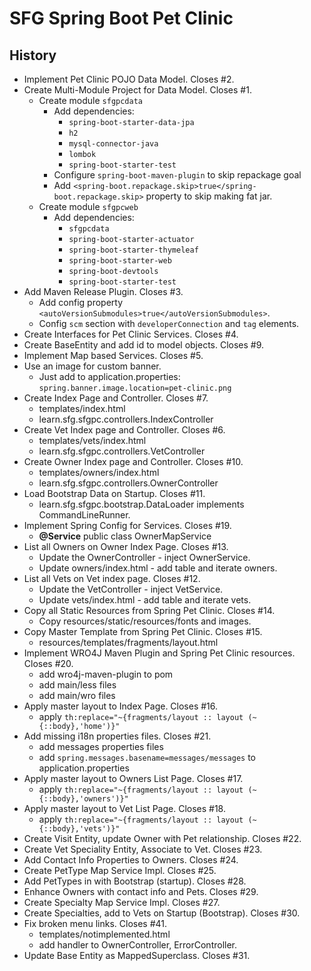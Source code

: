 # SFG Spring Boot Pet Clinic

## History
* Implement Pet Clinic POJO Data Model. Closes #2.
* Create Multi-Module Project for Data Model. Closes #1.
    * Create module `sfgpcdata`
        * Add dependencies: 
            * `spring-boot-starter-data-jpa`
            * `h2`
            * `mysql-connector-java`
            * `lombok`
            * `spring-boot-starter-test`
        * Configure `spring-boot-maven-plugin` to skip repackage goal
        * Add `<spring-boot.repackage.skip>true</spring-boot.repackage.skip>` property to skip making fat jar.
    * Create module `sfgpcweb`
        * Add dependencies: 
            * `sfgpcdata`
            * `spring-boot-starter-actuator`
            * `spring-boot-starter-thymeleaf`
            * `spring-boot-starter-web`
            * `spring-boot-devtools`
            * `spring-boot-starter-test`
* Add Maven Release Plugin. Closes #3.
    * Add config property `<autoVersionSubmodules>true</autoVersionSubmodules>`.
    * Config `scm` section with `developerConnection` and `tag` elements.
* Create Interfaces for Pet Clinic Services. Closes #4.
* Create BaseEntity and add id to model objects. Closes #9.
* Implement Map based Services. Closes #5.
* Use an image for custom banner.
    * Just add to application.properties: `spring.banner.image.location=pet-clinic.png`
* Create Index Page and Controller. Closes #7.
    * templates/index.html
    * learn.sfg.sfgpc.controllers.IndexController
* Create Vet Index page and Controller. Closes #6.
    * templates/vets/index.html
    * learn.sfg.sfgpc.controllers.VetController
* Create Owner Index page and Controller. Closes #10.
    * templates/owners/index.html
    * learn.sfg.sfgpc.controllers.OwnerController
* Load Bootstrap Data on Startup. Closes #11.
    * learn.sfg.sfgpc.bootstrap.DataLoader implements CommandLineRunner.
* Implement Spring Config for Services. Closes #19.
    * __@Service__ public class OwnerMapService
* List all Owners on Owner Index Page. Closes #13.
    * Update the OwnerController - inject OwnerService.
    * Update owners/index.html - add table and iterate owners.
* List all Vets on Vet index page. Closes #12.
    * Update the VetController - inject VetService.
    * Update vets/index.html - add table and iterate vets.
* Copy all Static Resources from Spring Pet Clinic. Closes #14.
    * Copy resources/static/resources/fonts and images.
* Copy Master Template from Spring Pet Clinic. Closes #15.
    * resources/templates/fragments/layout.html
* Implement WRO4J Maven Plugin and Spring Pet Clinic resources. Closes #20.
    * add wro4j-maven-plugin to pom
    * add main/less files
    * add main/wro files
* Apply master layout to Index Page. Closes #16.
    * apply `th:replace="~{fragments/layout :: layout (~{::body},'home')}"`
* Add missing i18n properties files. Closes #21.
    * add messages properties files
    * add `spring.messages.basename=messages/messages` to application.properties
* Apply master layout to Owners List Page. Closes #17.
    * apply `th:replace="~{fragments/layout :: layout (~{::body},'owners')}"`
* Apply master layout to Vet List Page. Closes #18.
    * apply `th:replace="~{fragments/layout :: layout (~{::body},'vets')}"`
* Create Visit Entity, update Owner with Pet relationship. Closes #22.
* Create Vet Speciality Entity, Associate to Vet. Closes #23.
* Add Contact Info Properties to Owners. Closes #24.
* Create PetType Map Service Impl. Closes #25.
* Add PetTypes in with Bootstrap (startup). Closes #28.
* Enhance Owners with contact info and Pets. Closes #29.
* Create Specialty Map Service Impl. Closes #27.
* Create Specialties, add to Vets on Startup (Bootstrap). Closes #30.
* Fix broken menu links. Closes #41.
    * templates/notimplemented.html
    * add handler to OwnerController, ErrorController.
* Update Base Entity as MappedSuperclass. Closes #31.
